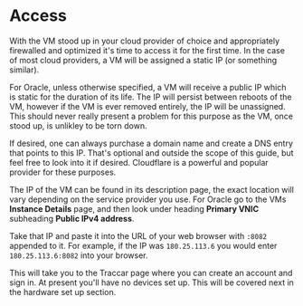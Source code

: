 # Access
With the VM stood up in your cloud provider of choice and appropriately firewalled and optimized it's time to access it for the first time. In the case of most cloud providers, a VM will be assigned a static IP (or something similar). 

For Oracle, unless otherwise specified, a VM will receive a public IP which is static for the duration of its life. The IP will persist between reboots of the VM, however if the VM is ever removed entirely, the IP will be unassigned. This should never really present a problem for this purpose as the VM, once stood up, is unlikley to be torn down.

If desired, one can always purchase a domain name and create a DNS entry that points to this IP. That's optional and outside the scope of this guide, but feel free to look into it if desired. Cloudflare is a powerful and popular provider for these purposes.

The IP of the VM can be found in its description page, the exact location will vary depending on the service provider you use. For Oracle go to the VMs **Instance Details** page, and then look under heading **Primary VNIC** subheading **Public IPv4 address**.

Take that IP and paste it into the URL of your web browser with `:8082` appended to it. For example, if the IP was `180.25.113.6` you would enter `180.25.113.6:8082` into your browser.

This will take you to the Traccar page where you can create an account and sign in. At present you'll have no devices set up. This will be covered next in the hardware set up section.